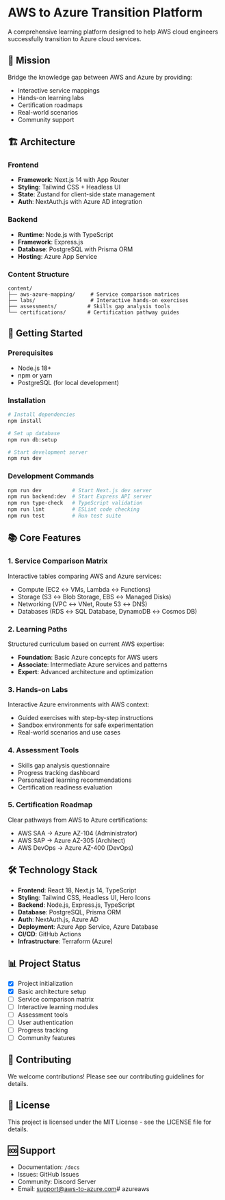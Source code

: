 # AWS to Azure Transition Platform

A comprehensive learning platform designed to help AWS cloud engineers successfully transition to Azure cloud services.

## 🎯 Mission

Bridge the knowledge gap between AWS and Azure by providing:
- Interactive service mappings
- Hands-on learning labs
- Certification roadmaps
- Real-world scenarios
- Community support

## 🏗️ Architecture

### Frontend
- **Framework**: Next.js 14 with App Router
- **Styling**: Tailwind CSS + Headless UI
- **State**: Zustand for client-side state management
- **Auth**: NextAuth.js with Azure AD integration

### Backend
- **Runtime**: Node.js with TypeScript
- **Framework**: Express.js
- **Database**: PostgreSQL with Prisma ORM
- **Hosting**: Azure App Service

### Content Structure
```
content/
├── aws-azure-mapping/     # Service comparison matrices
├── labs/                  # Interactive hands-on exercises
├── assessments/          # Skills gap analysis tools
└── certifications/       # Certification pathway guides
```

## 🚀 Getting Started

### Prerequisites
- Node.js 18+
- npm or yarn
- PostgreSQL (for local development)

### Installation
```bash
# Install dependencies
npm install

# Set up database
npm run db:setup

# Start development server
npm run dev
```

### Development Commands
```bash
npm run dev          # Start Next.js dev server
npm run backend:dev  # Start Express API server
npm run type-check   # TypeScript validation
npm run lint         # ESLint code checking
npm run test         # Run test suite
```

## 📚 Core Features

### 1. Service Comparison Matrix
Interactive tables comparing AWS and Azure services:
- Compute (EC2 ↔ VMs, Lambda ↔ Functions)
- Storage (S3 ↔ Blob Storage, EBS ↔ Managed Disks)
- Networking (VPC ↔ VNet, Route 53 ↔ DNS)
- Databases (RDS ↔ SQL Database, DynamoDB ↔ Cosmos DB)

### 2. Learning Paths
Structured curriculum based on current AWS expertise:
- **Foundation**: Basic Azure concepts for AWS users
- **Associate**: Intermediate Azure services and patterns
- **Expert**: Advanced architecture and optimization

### 3. Hands-on Labs
Interactive Azure environments with AWS context:
- Guided exercises with step-by-step instructions
- Sandbox environments for safe experimentation
- Real-world scenarios and use cases

### 4. Assessment Tools
- Skills gap analysis questionnaire
- Progress tracking dashboard
- Personalized learning recommendations
- Certification readiness evaluation

### 5. Certification Roadmap
Clear pathways from AWS to Azure certifications:
- AWS SAA → Azure AZ-104 (Administrator)
- AWS SAP → Azure AZ-305 (Architect)
- AWS DevOps → Azure AZ-400 (DevOps)

## 🛠️ Technology Stack

- **Frontend**: React 18, Next.js 14, TypeScript
- **Styling**: Tailwind CSS, Headless UI, Hero Icons
- **Backend**: Node.js, Express.js, TypeScript
- **Database**: PostgreSQL, Prisma ORM
- **Auth**: NextAuth.js, Azure AD
- **Deployment**: Azure App Service, Azure Database
- **CI/CD**: GitHub Actions
- **Infrastructure**: Terraform (Azure)

## 📊 Project Status

- [x] Project initialization
- [x] Basic architecture setup
- [ ] Service comparison matrix
- [ ] Interactive learning modules
- [ ] Assessment tools
- [ ] User authentication
- [ ] Progress tracking
- [ ] Community features

## 🤝 Contributing

We welcome contributions! Please see our contributing guidelines for details.

## 📄 License

This project is licensed under the MIT License - see the LICENSE file for details.

## 🆘 Support

- Documentation: `/docs`
- Issues: GitHub Issues
- Community: Discord Server
- Email: support@aws-to-azure.com# azureaws
